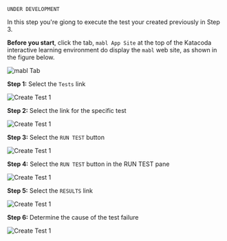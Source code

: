 `UNDER DEVELOPMENT`

In this step you're giong to execute the test your created previously in Step 3.

**Before you start**, click the tab, `mabl App Site` at the top of the Katacoda interactive learning environment do display the `mabl` web site, as shown in the figure below. 

![mabl Tab](/reselbob/scenarios/using-mabl-creating-a-test/assets/mabl-tab.png)

**Step 1:** Select the `Tests` link 

![Create Test 1](/reselbob/scenarios/using-mabl-creating-a-test/assets/execute-test-01.png)

**Step 2:** Select the link for the specific test

![Create Test 1](/reselbob/scenarios/using-mabl-creating-a-test/assets/execute-test-02.png)

**Step 3:** Select the `RUN TEST` button 

![Create Test 1](/reselbob/scenarios/using-mabl-creating-a-test/assets/execute-test-03.png)

**Step 4:** Select the `RUN TEST` button in the RUN TEST pane 

![Create Test 1](/reselbob/scenarios/using-mabl-creating-a-test/assets/execute-test-04.png)

**Step 5:** Select the `RESULTS` link

![Create Test 1](/reselbob/scenarios/using-mabl-creating-a-test/assets/execute-test-05.png)

**Step 6:** Determine the cause of the test failure

![Create Test 1](/reselbob/scenarios/using-mabl-creating-a-test/assets/execute-test-06.png)